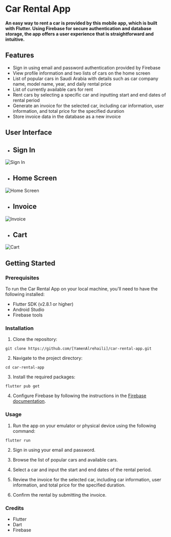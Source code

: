 # Car Rental App
**An easy way to rent a car is provided by this mobile app, which is built with Flutter. Using Firebase for secure authentication and database storage, the app offers a user experience that is straightforward and intuitive.**

## Features
* Sign in using email and password authentication provided by Firebase
* View profile information and two lists of cars on the home screen
* List of popular cars in Saudi Arabia with details such as car company name, model name, year, and daily rental price
* List of currently available cars for rent
* Rent cars by selecting a specific car and inputting start and end dates of rental period
* Generate an invoice for the selected car, including car information, user information, and total price for the specified duration
* Store invoice data in the database as a new invoice
## User Interface
* ## Sign In
![Sign In](https://user-images.githubusercontent.com/112846377/221444090-8f7baebd-0c5b-46d2-a46e-73817d5f395e.jpg)
* ## Home Screen
![Home Screen](https://user-images.githubusercontent.com/112846377/221444101-594a7067-e290-4e64-a54c-b3c9a564461b.jpg)
* ## Invoice
![Invoice](https://user-images.githubusercontent.com/112846377/221444204-3473496e-c047-47fc-8eff-feb8abafbd70.jpg)
* ## Cart
![Cart](https://user-images.githubusercontent.com/112846377/221444126-bf082b2d-d0b1-44a5-a985-edf10d04e9d1.jpg)
## Getting Started
### Prerequisites
To run the Car Rental App on your local machine, you'll need to have the following installed:

- Flutter SDK (v2.8.1 or higher)
- Android Studio
- Firebase tools

### Installation
1. Clone the repository:
```
git clone https://github.com/[YamenAlrehaili]/car-rental-app.git
```
2. Navigate to the project directory:
```
cd car-rental-app
```
3. Install the required packages:
```
flutter pub get
```
4. Configure Firebase by following the instructions in the [Firebase documentation](https://firebase.flutter.dev/docs/overview/).
### Usage
1. Run the app on your emulator or physical device using the following command:
```
flutter run
```
2. Sign in using your email and password.

3. Browse the list of popular cars and available cars.

4. Select a car and input the start and end dates of the rental period.

5. Review the invoice for the selected car, including car information, user information, and total price for the specified duration.

6. Confirm the rental by submitting the invoice.

### Credits
- Flutter
- Dart
- Firebase
